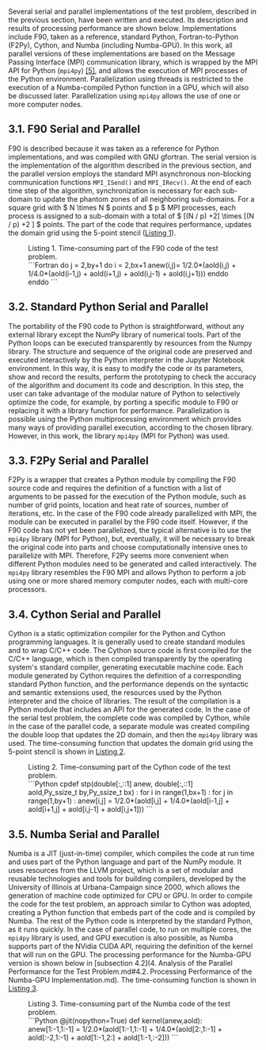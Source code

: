 Several serial and parallel implementations of the test problem, described in the previous section, have been written and executed. Its description and results of processing performance are shown below. Implementations include F90, taken as a reference, standard Python, Fortran-to-Python (F2Py), Cython, and Numba (including Numba-GPU). In this work, all parallel versions of these implementations are based on the Message Passing Interface (MPI) communication library, which is wrapped by the MPI API for Python (`mpi4py`) [[5]](references.md#5), and allows the execution of MPI processes of the Python environment. Parallelization using threads is restricted to the execution of a  Numba-compiled Python function in a GPU, which will also be discussed later. Parallelization using `mpi4py` allows the use of one or more computer nodes.


## 3.1. F90 Serial and Parallel

F90 is described because it was taken as a reference for Python implementations, and was compiled with GNU gfortran. The serial version is the implementation of the algorithm described in the previous section, and the parallel version employs the standard MPI asynchronous non-blocking communication functions `MPI_ISend()` and `MPI_IRecv()`. At the end of each time step of the algorithm, synchronization is necessary for each sub-domain to update the phantom zones of all neighboring sub-domains. For a square grid with $ N \times N $ points and $ p $ MPI processes, each process is assigned to a sub-domain with a total of $ [(N / p) +2] \times [(N / p) +2 ] $ points. The part of the code that requires performance, updates the domain grid using the 5-point stencil ([Listing 1](#Listing-1)).

<figure id="Listing-1">
<figcaption>
Listing 1. Time-consuming part of the F90 code of the test problem.
</figcaption>
<span style="text-align:left">
```Fortran
do j = 2,by+1
  do i = 2,bx+1
    anew(i,j)= 1/2.0*(aold(i,j) + 1/4.0*(aold(i-1,j) + aold(i+1,j) + aold(i,j-1) + aold(i,j+1)))
  enddo
enddo
```
</span>
</figure>


## 3.2. Standard Python Serial and Parallel

The portability of the F90 code to Python is straightforward, without any external library except the NumPy library of numerical tools. Part of the Python loops can be executed transparently by resources from the Numpy library. The structure and sequence of the original code are preserved and executed interactively by the Python interpreter in the Jupyter Notebook environment. In this way, it is easy to modify the code or its parameters, show and record the results, perform the prototyping to check the accuracy of the algorithm and document its code and description. In this step, the user can take advantage of the modular nature of Python to selectively optimize the code, for example, by porting a specific module to F90 or replacing it with a library function for performance. Parallelization is possible using the Python multiprocessing environment which provides many ways of providing parallel execution, according to the chosen library. However, in this work, the library `mpi4py` (MPI for Python) was used.


## 3.3. F2Py Serial and Parallel

F2Py is a wrapper that creates a Python module by compiling the F90 source code and requires the definition of a function with a list of arguments to be passed for the execution of the Python module, such as number of grid points, location and heat rate of sources, number of iterations, etc. In the case of the F90 code already parallelized with MPI, the module can be executed in parallel by the F90 code itself. However, if the F90 code has not yet been parallelized, the typical alternative is to use the `mpi4py` library (MPI for Python), but, eventually, it will be necessary to break the original code into parts and choose computationally intensive ones to parallelize with MPI. Therefore, F2Py seems more convenient when different Python modules need to be generated and called interactively. The `mpi4py` library resembles the F90 MPI and allows Python to perform a job using one or more shared memory computer nodes, each with multi-core processors.


## 3.4. Cython Serial and Parallel

Cython is a static optimization compiler for the Python and Cython programming languages. It is generally used to create standard modules and to wrap C/C++ code. The Cython source code is first compiled for the C/C++ language, which is then compiled transparently by the operating system's standard compiler, generating executable machine code. Each module generated by Cython requires the definition of a corresponding standard Python function, and the performance depends on the syntactic and semantic extensions used, the resources used by the Python interpreter and the choice of libraries. The result of the compilation is a Python module that includes an API for the generated code. In the case of the serial test problem, the complete code was compiled by Cython, while in the case of the parallel code, a separate module was created compiling the double loop that updates the 2D domain, and then the `mpi4py` library was used. The time-consuming function that updates the domain grid using the 5-point stencil is shown in [Listing 2](#Listing-2).

<figure id="Listing-2">
<figcaption>
Listing 2. Time-consuming part of the Cython code of the test problem.
</figcaption>
<span style="text-align:left">
```Python
cpdef stp(double[:,::1] anew, double[:,::1] aold,Py_ssize_t by,Py_ssize_t bx) :
  for i in range(1,bx+1) :
    for j in range(1,by+1) :
      anew[i,j] = 1/2.0*(aold[i,j] + 1/4.0*(aold[i-1,j] + aold[i+1,j] + aold[i,j-1] + aold[i,j+1]))
```
</span>
</figure>


## 3.5. Numba Serial and Parallel

Numba is a JIT (just-in-time) compiler, which compiles the code at run time and uses part of the Python language and part of the NumPy module. It uses resources from the LLVM project, which is a set of modular and reusable technologies and tools for building compilers, developed by the University of Illinois at Urbana-Campaign since 2000, which allows the generation of machine code optimized for CPU or GPU. In order to compile the code for the test problem, an approach similar to Cython was adopted, creating a Python function that embeds part of the code and is compiled by Numba. The rest of the Python code is interpreted by the standard Python, as it runs quickly. In the case of parallel code, to run on multiple cores, the `mpi4py` library is used, and GPU execution is also possible, as Numba supports part of the NVidia CUDA API, requiring the definition of the kernel that will run on the GPU. The processing performance for the Numba-GPU version is shown below in [subsection 4.2](4. Analysis of the Parallel Performance for the Test Problem.md#4.2. Processing Performance of the Numba-GPU Implementation.md). The time-consuming function is shown in [Listing 3](#Listing-3).

<figure id="Listing-3">
<figcaption>
Listing 3. Time-consuming part of the Numba code of the test problem.
</figcaption>
<span style="text-align:left">
```Python
@jit(nopython=True)
def kernel(anew,aold):
  anew[1:-1,1:-1] = 1/2.0*(aold[1:-1,1:-1] + 1/4.0*(aold[2:,1:-1] + aold[:-2,1:-1] + aold[1:-1,2:] + aold[1:-1,:-2]))
```
</span>
</figure>
